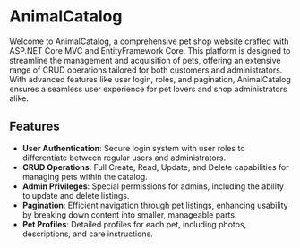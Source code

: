 # AnimalCatalog

Welcome to AnimalCatalog, a comprehensive pet shop website crafted with ASP.NET Core MVC and EntityFramework Core. This platform is designed to streamline the management and acquisition of pets, offering an extensive range of CRUD operations tailored for both customers and administrators. With advanced features like user login, roles, and pagination, AnimalCatalog ensures a seamless user experience for pet lovers and shop administrators alike.

## Features

- **User Authentication**: Secure login system with user roles to differentiate between regular users and administrators.
- **CRUD Operations**: Full Create, Read, Update, and Delete capabilities for managing pets within the catalog.
- **Admin Privileges**: Special permissions for admins, including the ability to update and delete listings.
- **Pagination**: Efficient navigation through pet listings, enhancing usability by breaking down content into smaller, manageable parts.
- **Pet Profiles**: Detailed profiles for each pet, including photos, descriptions, and care instructions.


